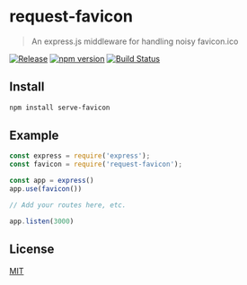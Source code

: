 # request-favicon
> An express.js middleware for handling noisy favicon.ico

[![Release][release-image]][release-url]
[![npm version][npm-image]][npm-url]
[![Build Status][travis-image]][travis-url]

## Install

```sh
npm install serve-favicon
```

## Example

```javascript
const express = require('express');
const favicon = require('request-favicon');

const app = express()
app.use(favicon())

// Add your routes here, etc.

app.listen(3000)
```

## License

[MIT](LICENSE)

[release-image]: https://img.shields.io/github/release/honzahommer/request-favicon.svg
[release-url]: https://github.com/honzahommer/request-favicon/releases/latest
[npm-image]: https://img.shields.io/npm/v/serve-favicon.svg
[npm-url]: https://npmjs.org/package/serve-favicon
[travis-image]: https://img.shields.io/travis/honzahommer/request-favicon/master.svg
[travis-url]: https://travis-ci.org/honzahommer/request-favicon
